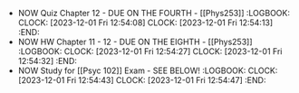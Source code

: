 - NOW Quiz Chapter 12 - DUE ON THE FOURTH - [[Phys253]]
  :LOGBOOK:
  CLOCK: [2023-12-01 Fri 12:54:08]
  CLOCK: [2023-12-01 Fri 12:54:13]
  :END:
- NOW HW Chapter 11 - 12 - DUE ON THE EIGHTH - [[Phys253]]
  :LOGBOOK:
  CLOCK: [2023-12-01 Fri 12:54:27]
  CLOCK: [2023-12-01 Fri 12:54:32]
  :END:
- NOW Study for [[Psyc 102]] Exam - SEE BELOW!
  :LOGBOOK:
  CLOCK: [2023-12-01 Fri 12:54:43]
  CLOCK: [2023-12-01 Fri 12:54:47]
  :END: